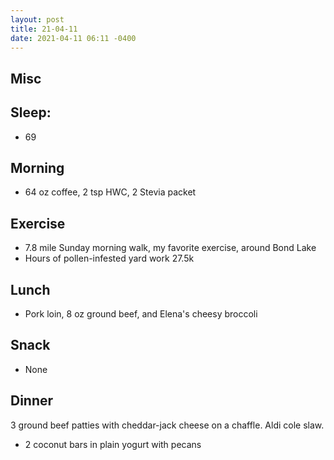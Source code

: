 ```yaml
---
layout: post
title: 21-04-11
date: 2021-04-11 06:11 -0400
---
```


## Misc

## Sleep:
* 69 

## Morning
* 64 oz coffee, 2 tsp HWC, 2 Stevia packet

## Exercise
* 7.8 mile Sunday morning walk, my favorite exercise, around Bond Lake
* Hours of pollen-infested yard work 27.5k 

## Lunch
* Pork loin, 8 oz ground beef, and Elena's cheesy broccoli

## Snack
* None

## Dinner
3 ground beef patties with cheddar-jack cheese on a chaffle. Aldi cole slaw.
* 2 coconut bars in plain yogurt with pecans
